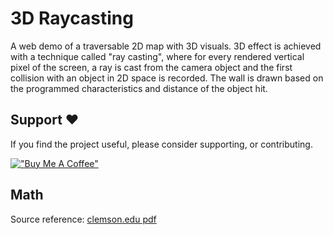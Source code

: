 # 3D Raycasting

A web demo of a traversable 2D map with 3D visuals. 3D effect is achieved with a technique called "ray casting", where for every rendered vertical pixel of the screen, a ray is cast from the camera object and the first collision with an object in 2D space is recorded. The wall is drawn based on the programmed characteristics and distance of the object hit.

## Support ❤️

If you find the project useful, please consider supporting, or contributing.

[!["Buy Me A Coffee"](https://www.buymeacoffee.com/assets/img/custom_images/orange_img.png)](https://www.buymeacoffee.com/dubniczky)

## Math

Source reference: [clemson.edu pdf](https://people.cs.clemson.edu/~dhouse/courses/405/notes/raycast.pdf)

